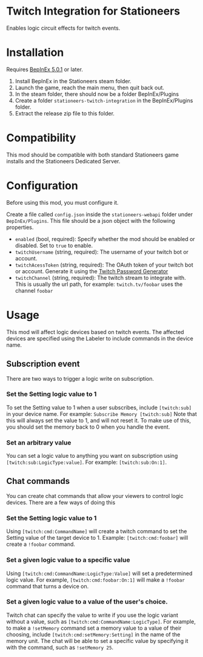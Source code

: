 # Twitch Integration for Stationeers

Enables logic circuit effects for twitch events.

# Installation

Requires [BepInEx 5.0.1](https://github.com/BepInEx/BepInEx/releases) or later.

1. Install BepInEx in the Stationeers steam folder.
2. Launch the game, reach the main menu, then quit back out.
3. In the steam folder, there should now be a folder BepInEx/Plugins
4. Create a folder `stationeers-twitch-integration` in the BepInEx/Plugins folder.
5. Extract the release zip file to this folder.

# Compatibility

This mod should be compatible with both standard Stationeers game installs and the Stationeers Dedicated Server.

# Configuration

Before using this mod, you must configure it.

Create a file called `config.json` inside the `stationeers-webapi` folder under `BepInEx/Plugins`.
This file should be a json object with the following properties.

- `enabled` (bool, required): Specify whether the mod should be enabled or disabled. Set to `true` to enable.
- `twitchUsername` (string, required): The username of your twitch bot or account.
- `twitchAcessToken` (string, required): The OAuth token of your twitch bot or account. Generate it using the [Twitch Password Generator](https://twitchapps.com/tmi/)
- `twitchChannel` (string, required): The twitch stream to integrate with. This is usually the url path, for example: `twitch.tv/foobar` uses the channel `foobar`

# Usage

This mod will affect logic devices based on twitch events. The affected devices are specified using the Labeler to include commands in the device name.

## Subscription event

There are two ways to trigger a logic write on subscription.

### Set the Setting logic value to 1

To set the Setting value to 1 when a user subscribes, include `[twitch:sub]` in your device name.
For example: `Subscribe Memory [twitch:sub]`
Note that this will always set the value to 1, and will not reset it. To make use of this,
you should set the memory back to 0 when you handle the event.

### Set an arbitrary value

You can set a logic value to anything you want on subscription using `[twitch:sub:LogicType:value]`. For example: `[twitch:sub:On:1]`.

## Chat commands

You can create chat commands that allow your viewers to control logic devices. There are a few ways of doing this

### Set the Setting logic value to 1

Using `[twitch:cmd:CommandName]` will create a twitch command to set the Setting value of the target device to 1. Example: `[twitch:cmd:foobar]` will create a `!foobar` command.

### Set a given logic value to a specific value

Using `[twitch:cmd:CommandName:LogicType:Value]` will set a predetermined logic value. For example, `[twitch:cmd:foobar:On:1]` will make a `!foobar` command that turns a device on.

### Set a given logic value to a value of the user's choice.

Twitch chat can specify the value to write if you use the logic variant without a value, such as `[twitch:cmd:CommandName:LogicType]`.
For example, to make a `!setMemory` command set a memory value to a value of their choosing, include `[twitch:cmd:setMemory:Setting]` in the name of the memory unit.
The chat will be able to set a specific value by specifying it with the command, such as `!setMemory 25`.
